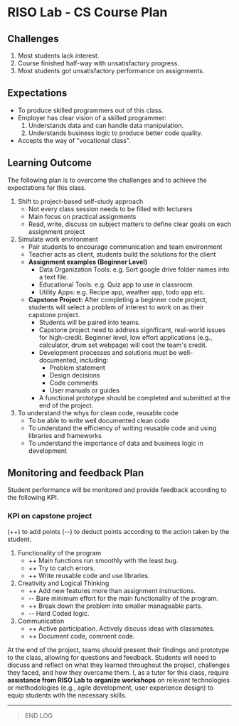 # RISO Lab - CS Course Plan

## Challenges

1. Most students lack interest.
2. Course finished half-way with unsatisfactory progress.
3. Most students got unsatisfactory performance on assignments.

## Expectations

- To produce skilled programmers out of this class.
- Employer has clear vision of a skilled programmer:
    1. Understands data and can handle data manipulation.
    2. Understands business logic to produce better code quality.
- Accepts the way of "vocational class".

## Learning Outcome

The following plan is to overcome the challenges and to achieve the expectations for this class.

1. Shift to project-based self-study approach
    - Not every class session needs to be filled with lecturers
    - Main focus on practical assignments
    - Read, write, discuss on subject matters to define clear goals on each assignment project
2. Simulate work environment
    - Pair students to encourage communication and team environment
    - Teacher acts as client, students build the solutions for the client
    - **Assignment examples (Beginner Level)**
        - Data Organization Tools: e.g. Sort google drive folder names into a text file.
        - Educational Tools: e.g. Quiz app to use in classroom.
        - Utility Apps: e.g. Recipe app, weather app, todo app etc.
    - **Capstone Project:** After completing a beginner code project, students will select a problem of interest to work on as their capstone project.
        - Students will be paired into teams.
        - Capstone project need to address significant, real-world issues for high-credit. Beginner level, low effort applications (e.g., calculator, drum set webpage) will cost the team's credit.
        - Development processes and solutions must be well-documented, including:
            - Problem statement
            - Design decisions
            - Code comments
            - User manuals or guides
        - A functional prototype should be completed and submitted at the end of the project.
3. To understand the whys for clean code, reusable code
    - To be able to write well documented clean code
    - To understand the efficiency of writing reusable code and using libraries and frameworks
    - To understand the importance of data and business logic in development

## Monitoring and feedback Plan

Student performance will be monitored and provide feedback according to the following KPI.

### KPI on capstone project

(++) to add points (--) to deduct points according to the action taken by the student.

1. Functionality of the program
    - ++ Main functions run smoothly with the least bug.
    - ++ Try to catch errors.
    - ++ Write reusable code and use libraries.
2. Creativity and Logical Thinking
    - ++ Add new features more than assignment instructions.
    - -- Bare minimum effort for the main functionality of the program.
    - ++ Break down the problem into smaller manageable parts.
    - -- Hard Coded logic.
3. Communication
    - ++ Active participation. Actively discuss ideas with classmates.
    - ++ Document code, comment code.

At the end of the project, teams should present their findings and prototype to the class, allowing for questions and feedback. Students will need to discuss and reflect on what they learned throughout the project, challenges they faced, and how they overcame them. I, as a tutor for this class, require **assistance from RISO Lab to organize workshops** on relevant technologies or methodologies (e.g., agile development, user experience design) to equip students with the necessary skills.

---

> END LOG
